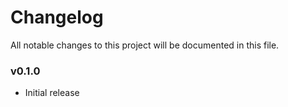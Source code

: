 # Changelog

All notable changes to this project will be documented in this file.

### v0.1.0

* Initial release
